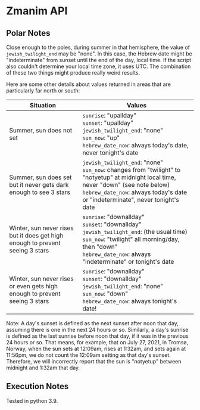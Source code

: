 # Zmanim API

## Polar Notes

Close enough to the poles, during summer in that hemisphere, the value of `jewish_twilight_end` may be "none". In this case, the Hebrew date might be "indeterminate" from sunset until the end of the day, local time. If the script also couldn't determine your local time zone, it uses UTC. The combination of these two things might produce really weird results.

Here are some other details about values returned in areas that are particularly far north or south:

| Situation                                                                                               | Values                                                                                                                                                                                                                    |
|---------------------------------------------------------------------------------------------------------|---------------------------------------------------------------------------------------------------------------------------------------------------------------------------------------------------------------------------|
| Summer, sun does not set                                                                                | `sunrise`: "upallday"<br/> `sunset`: "upallday"<br/> `jewish_twilight_end`: "none"<br/> `sun_now`: "up"<br/> `hebrew_date_now`: always today's date, never tonight's date                                                 |
| Summer, sun does set but it never gets dark enough to see 3 stars                                       | `jewish_twilight_end`: "none"<br/> `sun_now`: changes from "twilight" to "notyetup" at midnight local time, never "down" (see note below)<br/> `hebrew_date_now`: always today's date or "indeterminate", never tonight's date |
| Winter, sun never rises but it does get high enough to prevent seeing 3 stars                           | `sunrise`: "downallday"<br/> `sunset`: "downallday"<br/> `jewish_twilight_end`: (the usual time)<br/> `sun_now`: "twilight" all morning/day, then "down"<br/> `hebrew_date_now`: always "indeterminate" or tonight's date |
| Winter, sun never rises or even gets high enough to prevent seeing 3 stars                              | `sunrise`: "downallday"<br/> `sunset`: "downallday"<br/> `jewish_twilight_end`: "none"<br/> `sun_now`: "down"<br/> `hebrew_date_now`: always tonight's date!                                                              |

Note: A day's sunset is defined as the next sunset after noon that day, assuming there is one in the next 24 hours or so. Similarly, a day's sunrise is defined as the last sunrise before noon that day, if it was in the previous 24 hours or so. That means, for example, that on July 27, 2021, in Tromsø, Norway, when the sun sets at 12:09am, rises at 1:32am, and sets again at 11:56pm, we do not count the 12:09am setting as that day's sunset. Therefore, we will incorrectly report that the sun is "notyetup" between midnight and 1:32am that day.


## Execution Notes

Tested in python 3.9.
